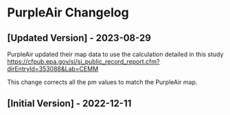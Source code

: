 # PurpleAir Changelog

## [Updated Version] - 2023-08-29
PurpleAir updated their map data to use the calculation detailed in this study https://cfpub.epa.gov/si/si_public_record_report.cfm?dirEntryId=353088&Lab=CEMM

This change corrects all the pm values to match the PurpleAir map.

## [Initial Version] - 2022-12-11
